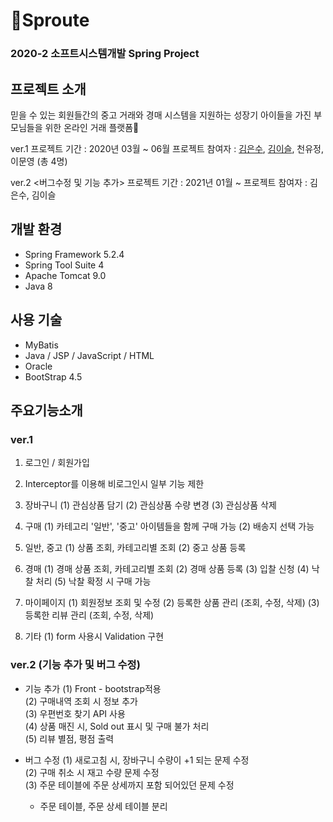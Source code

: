 # 👶Sproute
### 2020-2 소프트시스템개발 Spring Project

## 프로젝트 소개
믿을 수 있는 회원들간의 중고 거래와 경매 시스템을 지원하는 성장기 아이들을 가진 부모님들을 위한 온라인 거래 플랫폼🤱

ver.1
프로젝트 기간 : 2020년 03월 ~ 06월
프로젝트 참여자 :  [김은수](https://github.com/eunsoo999), [김이슬](https://github.com/acornSeul), 천유정, 이문영 (총 4명)

ver.2 <버그수정 및 기능 추가>
프로젝트 기간 : 2021년 01월 ~
프로젝트 참여자 : 김은수, 김이슬

## 개발 환경

 - Spring Framework 5.2.4 
 - Spring Tool Suite 4 
 - Apache Tomcat 9.0 
 - Java 8

## 사용 기술

 - MyBatis
 - Java / JSP / JavaScript / HTML 
 - Oracle 
 - BootStrap 4.5

## 주요기능소개
### ver.1

 1. 로그인 / 회원가입

 2. Interceptor를 이용해 비로그인시 일부 기능 제한

 3. 장바구니
(1) 관심상품 담기
(2) 관심상품 수량 변경
(3) 관심상품 삭제

 4. 구매
 (1) 카테고리 '일반', '중고' 아이템들을 함께 구매 가능
 (2) 배송지 선택 가능

 5. 일반, 중고 
(1) 상품 조회, 카테고리별 조회
(2) 중고 상품 등록

 6. 경매
(1) 경매 상품 조회, 카테고리별 조회
(2) 경매 상품 등록
(3) 입찰 신청
(4) 낙찰 처리 
(5) 낙찰 확정 시 구매 가능

 8. 마이페이지
(1) 회원정보 조회 및 수정
(2) 등록한 상품 관리 (조회, 수정, 삭제)
(3) 등록한 리뷰 관리 (조회, 수정, 삭제)

 9. 기타
(1) form 사용시 Validation 구현

### ver.2 (기능 추가 및 버그 수정)
- 기능 추가
(1) Front - bootstrap적용  
(2) 구매내역 조회 시 정보 추가  
(3) 우편번호 찾기 API 사용  
(4) 상품 매진 시, Sold out 표시 및 구매 불가 처리  
(5) 리뷰 별점, 평점 출력  

- 버그 수정
(1) 새로고침 시, 장바구니 수량이 +1 되는 문제 수정  
(2) 구매 취소 시 재고 수량 문제 수정  
(3) 주문 테이블에 주문 상세까지 포함 되어있던 문제 수정  
    - 주문 테이블, 주문 상세 테이블 분리  
